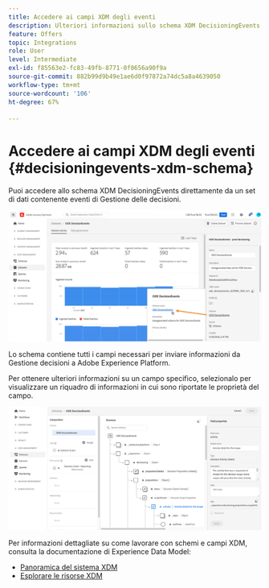 ```yaml
---
title: Accedere ai campi XDM degli eventi
description: Ulteriori informazioni sullo schema XDM DecisioningEvents.
feature: Offers
topic: Integrations
role: User
level: Intermediate
exl-id: f85563e2-fc83-49fb-8771-0f0656a90f9a
source-git-commit: 882b99d9b49e1ae6d0f97872a74dc5a8a4639050
workflow-type: tm+mt
source-wordcount: '106'
ht-degree: 67%

---
```


# Accedere ai campi XDM degli eventi {#decisioningevents-xdm-schema}

Puoi accedere allo schema XDM DecisioningEvents direttamente da un set di dati contenente eventi di Gestione delle decisioni.

![](../assets/access-schema.png)

Lo schema contiene tutti i campi necessari per inviare informazioni da Gestione decisioni a Adobe Experience Platform.

Per ottenere ulteriori informazioni su un campo specifico, selezionalo per visualizzare un riquadro di informazioni in cui sono riportate le proprietà del campo.

![](../assets/schema-fields.png)

Per informazioni dettagliate su come lavorare con schemi e campi XDM, consulta la documentazione di Experience Data Model:

* [Panoramica del sistema XDM](https://experienceleague.adobe.com/docs/experience-platform/xdm/home.html?lang=it)
* [Esplorare le risorse XDM](https://experienceleague.adobe.com/docs/experience-platform/xdm/ui/explore.html?lang=it)
